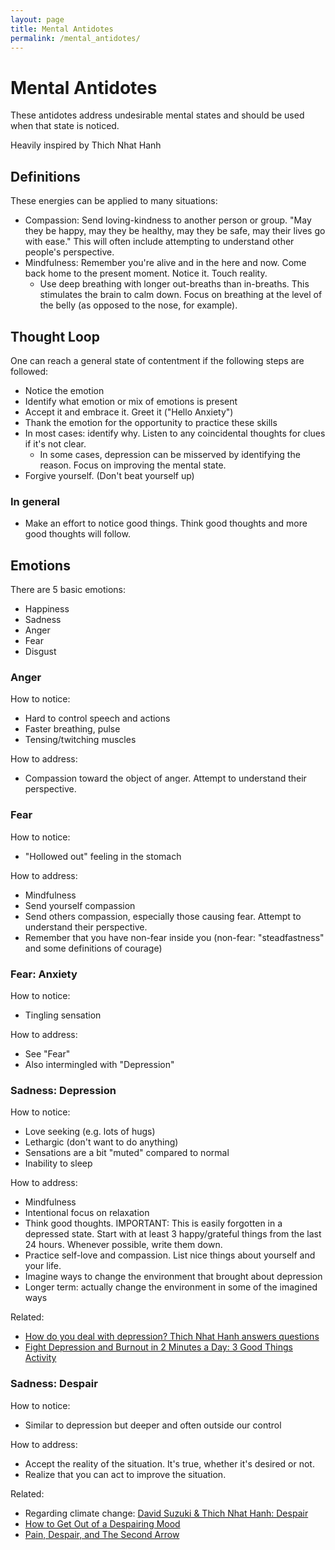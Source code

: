 ```yaml
---
layout: page
title: Mental Antidotes
permalink: /mental_antidotes/
---
```


# Mental Antidotes

These antidotes address undesirable mental states and should be used when that state is noticed.

Heavily inspired by Thich Nhat Hanh

## Definitions

These energies can be applied to many situations:

- Compassion: Send loving-kindness to another person or group.  "May they be happy, may they be healthy, may they be safe, may their lives go with ease."  This will often include attempting to understand other people's perspective.
- Mindfulness:  Remember you're alive and in the here and now.  Come back home to the present moment.  Notice it.  Touch reality.
  - Use deep breathing with longer out-breaths than in-breaths.  This stimulates the brain to calm down.  Focus on breathing at the level of the belly (as opposed to the nose, for example).

## Thought Loop

One can reach a general state of contentment if the following steps are followed:

- Notice the emotion
- Identify what emotion or mix of emotions is present
- Accept it and embrace it.  Greet it ("Hello Anxiety")
- Thank the emotion for the opportunity to practice these skills
- In most cases: identify why.  Listen to any coincidental thoughts for clues if it's not clear.
   - In some cases, depression can be misserved by identifying the reason.  Focus on improving the mental state.
- Forgive yourself.  (Don't beat yourself up)

### In general

- Make an effort to notice good things.  Think good thoughts and more good thoughts will follow.

## Emotions

There are 5 basic emotions:

- Happiness
- Sadness
- Anger
- Fear
- Disgust

### Anger

How to notice:

- Hard to control speech and actions
- Faster breathing, pulse
- Tensing/twitching muscles

How to address:

- Compassion toward the object of anger.  Attempt to understand their perspective.

### Fear

How to notice:

- "Hollowed out" feeling in the stomach

How to address:

- Mindfulness
- Send yourself compassion
- Send others compassion, especially those causing fear.  Attempt to understand their perspective.
- Remember that you have non-fear inside you (non-fear: "steadfastness" and some definitions of courage)

### Fear: Anxiety

How to notice:

- Tingling sensation

How to address:

- See "Fear"
- Also intermingled with "Depression"

### Sadness: Depression

How to notice:

- Love seeking (e.g. lots of hugs)
- Lethargic (don't want to do anything)
- Sensations are a bit "muted" compared to normal
- Inability to sleep

How to address:

- Mindfulness
- Intentional focus on relaxation
- Think good thoughts.  IMPORTANT: This is easily forgotten in a depressed state.  Start with at least 3 happy/grateful things from the last 24 hours.  Whenever possible, write them down.
- Practice self-love and compassion.  List nice things about yourself and your life.
- Imagine ways to change the environment that brought about depression
- Longer term: actually change the environment in some of the imagined ways

Related:

- [How do you deal with depression? Thich Nhat Hanh answers questions](https://www.youtube.com/watch?v=QY99Ekk3URc&t=194s)
- [Fight Depression and Burnout in 2 Minutes a Day: 3 Good Things Activity](https://www.youtube.com/watch?v=sWfNosruPPw)

### Sadness: Despair

How to notice:

- Similar to depression but deeper and often outside our control

How to address:

- Accept the reality of the situation.  It's true, whether it's desired or not.
- Realize that you can act to improve the situation.

Related:

- Regarding climate change: [David Suzuki & Thich Nhat Hanh: Despair](https://www.youtube.com/watch?v=RWqB4-em308)
- [How to Get Out of a Despairing Mood](https://www.youtube.com/watch?v=ApccemGnh78)
- [Pain, Despair, and The Second Arrow](https://www.youtube.com/watch?v=MlLvjFPtFXw)
